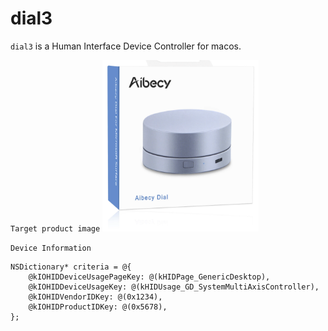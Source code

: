 # dial3
`dial3` is a Human Interface Device Controller for macos.

`Target product image`
<img src="product.png" width="250">

`Device Information`
```
NSDictionary* criteria = @{
    @kIOHIDDeviceUsagePageKey: @(kHIDPage_GenericDesktop),
    @kIOHIDDeviceUsageKey: @(kHIDUsage_GD_SystemMultiAxisController),
    @kIOHIDVendorIDKey: @(0x1234),
    @kIOHIDProductIDKey: @(0x5678),
};
```

